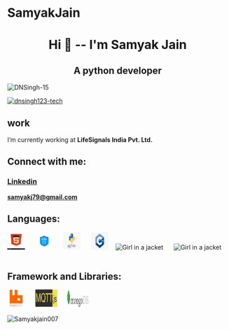 # SamyakJain 
<h1 align="center">Hi 👋 -- I'm Samyak Jain</h1>
<h2 align="center">A python developer</h2>

<p align="left"> <img src="https://komarev.com/ghpvc/?username=dnsingh123-tech&label=Profile%20views&color=0e75b6&style=flat" alt="DNSingh-15" /> </p>



<p align="left"> <a href="https://github.com/ryo-ma/github-profile-trophy"><img src="https://github-profile-trophy.vercel.app/?username=DNSingh-15" alt="dnsingh123-tech" /></a> </p>


## work
I’m currently working at **LifeSignals India Pvt. Ltd.**


## Connect with me:

<h3> <a href="xxxxx">Linkedin</a> </h3>  

**samyakj79@gmail.com**


## Languages:

<img src="html.jpg" alt="Girl in a jacket" width="40" height="40"> &nbsp;&nbsp;&nbsp;&nbsp;
<img src="css.jpg" alt="Girl in a jacket" width="40" height="40"> &nbsp;&nbsp;&nbsp;&nbsp;
<img src="pyhton.png" alt="Girl in a jacket"
width="40" height="40"> &nbsp;&nbsp;&nbsp;&nbsp;
<img src="C++.png" alt="Girl in a jacket"
width="40" height="40"> &nbsp;&nbsp;
<img src="yaml1.png" alt="Girl in a jacket" width="40" height="40"> &nbsp;&nbsp;&nbsp;&nbsp;
<img src="bash-scripting.png" alt="Girl in a jacket" width="40" height="40"> &nbsp;&nbsp;&nbsp;&nbsp;


## Framework and Libraries:

<img src="rabbitmq.png" alt="Girl in a jacket" width="40" height="40"> &nbsp;&nbsp;&nbsp;&nbsp;
<img src="mqtt.png" alt="Girl in a jacket" width="50" height="40"> &nbsp;&nbsp;&nbsp;&nbsp;
<img src="mongodb.png" alt="Girl in a jacket" width="50" height="40"> &nbsp;&nbsp;&nbsp;&nbsp;


<p><img align="center" src="https://github-readme-stats.vercel.app/api/top-langs?username=Samyakjain007&show_icons=true&locale=en&layout=compact" alt="Samyakjain007" /></p>
